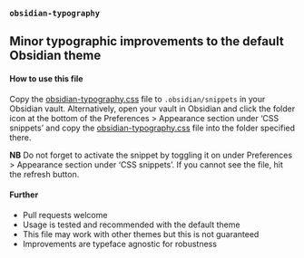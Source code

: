 ### `obsidian-typography`

## Minor typographic improvements to the default Obsidian theme

#### How to use this file

Copy the [obsidian-typography.css](obsidian-typography.css) file to `.obsidian/snippets` in your Obsidian vault. Alternatively, open your vault in Obsidian and click the folder icon at the bottom of the Preferences > Appearance section under ‘CSS snippets’ and copy the [obsidian-typography.css](obsidian-typography.css) file into the folder specified there.

**NB** Do not forget to activate the snippet by toggling it on under Preferences > Appearance section under ‘CSS snippets’. If you cannot see the file, hit the refresh button.

#### Further

* Pull requests welcome
* Usage is tested and recommended with the default theme
* This file may work with other themes but this is not guaranteed
* Improvements are typeface agnostic for robustness
